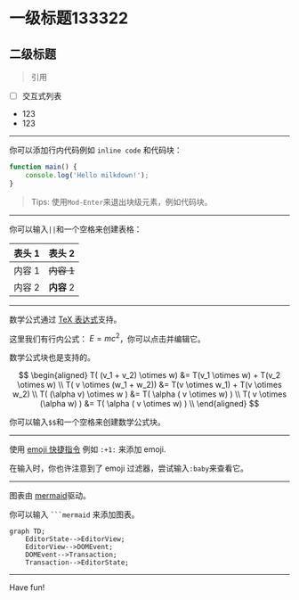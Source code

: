 # 一级标题133322

## 二级标题

> 引用

*   [ ] 交互式列表
*   123
*   123

***

你可以添加行内代码例如 `inline code` 和代码块：

```javascript
function main() {
    console.log('Hello milkdown!');
}
```

> Tips: 使用`Mod-Enter`来退出块级元素，例如代码块。

***

你可以输入`||`和一个空格来创建表格：

| 表头 1 |   表头 2   |
| ---- | :------: |
| 内容 1 | ~~内容 1~~ |
| 内容 2 | **内容** 2 |

***

数学公式通过 [TeX 表达式](https://en.wikipedia.org/wiki/TeX)支持。

这里我们有行内公式： $E = mc^2$，你可以点击并编辑它。

数学公式块也是支持的。

$$
\begin{aligned}
T( (v_1 + v_2) \otimes w) &= T(v_1 \otimes w) + T(v_2 \otimes w) \\
T( v \otimes (w_1 + w_2)) &= T(v \otimes w_1) + T(v \otimes w_2) \\
T( (\alpha v) \otimes w ) &= T( \alpha ( v \otimes w) ) \\
T( v \otimes (\alpha w) ) &= T( \alpha ( v \otimes w) ) \\
\end{aligned}
$$

你可以输入`$$`和一个空格来创建数学公式块。

***

使用 [emoji 快捷指令](https://www.webfx.com/tools/emoji-cheat-sheet/) 例如 `:+1:` 来添加 emoji.

在输入时，你也许注意到了 emoji 过滤器，尝试输入`:baby`来查看它。

***

图表由 [mermaid](https://mermaid-js.github.io/mermaid/#/)驱动。

你可以输入 ` ```mermaid ` 来添加图表。

```mermaid
graph TD;
    EditorState-->EditorView;
    EditorView-->DOMEvent;
    DOMEvent-->Transaction;
    Transaction-->EditorState;
```

***

Have fun!
